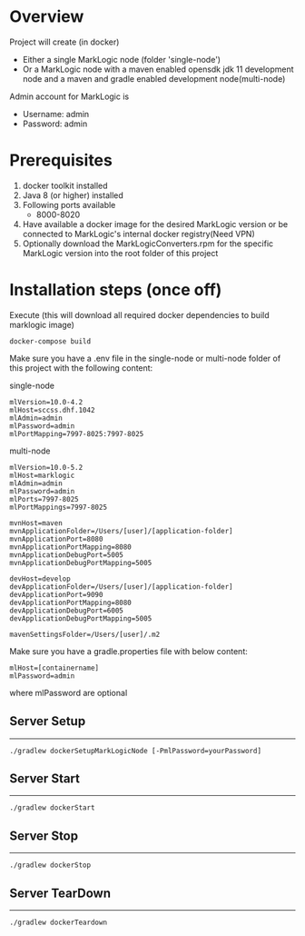 # Overview

Project will create (in docker)

* Either a single MarkLogic node (folder 'single-node')
* Or a MarkLogic node with a maven enabled opensdk jdk 11 development node and a maven and gradle enabled development node(multi-node) 

Admin account for MarkLogic is
* Username: admin
* Password: admin

# Prerequisites

1. docker toolkit installed
1. Java 8 (or higher) installed
1. Following ports available
    * 8000-8020
1. Have available a docker image for the desired MarkLogic version or be connected to MarkLogic's internal docker registry(Need VPN)
1. Optionally download the MarkLogicConverters.rpm  for the specific MarkLogic version into the root folder of this project

# Installation steps (once off)
Execute (this will download all required docker dependencies to build marklogic image)

    docker-compose build   

Make sure you have a .env file in the single-node or multi-node folder of this project with the following content:

single-node
```
mlVersion=10.0-4.2
mlHost=sccss.dhf.1042
mlAdmin=admin
mlPassword=admin
mlPortMapping=7997-8025:7997-8025
```

multi-node
```
mlVersion=10.0-5.2
mlHost=marklogic
mlAdmin=admin
mlPassword=admin
mlPorts=7997-8025
mlPortMappings=7997-8025

mvnHost=maven
mvnApplicationFolder=/Users/[user]/[application-folder]
mvnApplicationPort=8080
mvnApplicationPortMapping=8080
mvnApplicationDebugPort=5005
mvnApplicationDebugPortMapping=5005

devHost=develop
devApplicationFolder=/Users/[user]/[application-folder]
devApplicationPort=9090
devApplicationPortMapping=8080
devApplicationDebugPort=6005
devApplicationDebugPortMapping=5005

mavenSettingsFolder=/Users/[user]/.m2
```

Make sure you have a gradle.properties file with below content:
```
mlHost=[containername]
mlPassword=admin
```
where mlPassword are optional

## Server Setup
-------------
    ./gradlew dockerSetupMarkLogicNode [-PmlPassword=yourPassword]

## Server Start
-------------
    ./gradlew dockerStart

## Server Stop
-------------
    ./gradlew dockerStop

## Server TearDown
-------------
    ./gradlew dockerTeardown
